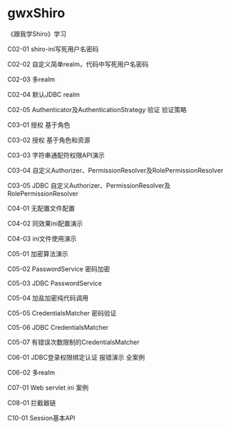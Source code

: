 # gwxShiro
《跟我学Shiro》学习

C02-01 shiro-ini写死用户名密码

C02-02 自定义简单realm，代码中写死用户名密码

C02-03 多realm

C02-04 默认JDBC realm

C02-05 Authenticator及AuthenticationStrategy 验证 验证策略

C03-01 授权 基于角色

C03-02 授权 基于角色和资源

C03-03 字符串通配符权限API演示

C03-04 自定义Authorizer、PermissionResolver及RolePermissionResolver

C03-05 JDBC 自定义Authorizer、PermissionResolver及RolePermissionResolver 

C04-01 无配置文件配置

C04-02 同效果ini配置演示

C04-03 ini文件使用演示

C05-01 加密算法演示

C05-02 PasswordService 密码加密

C05-03 JDBC PasswordService

C05-04 加盐加密纯代码调用

C05-05 CredentialsMatcher 密码验证

C05-06 JDBC CredentialsMatcher

C05-07 有错误次数限制的CredentialsMatcher

C06-01 JDBC登录权限绑定认证 报错演示 全案例

C06-02 多realm

C07-01 Web servlet ini 案例

C08-01 拦截器链

C10-01 Session基本API
